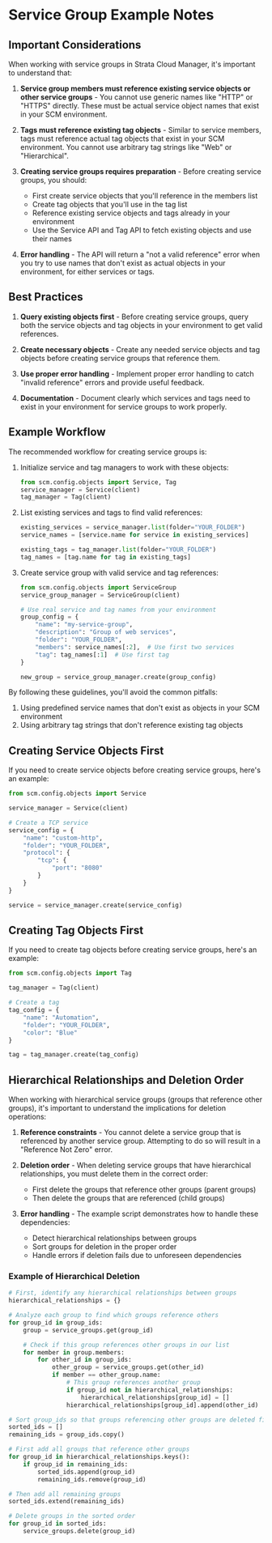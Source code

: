 # Service Group Example Notes

## Important Considerations

When working with service groups in Strata Cloud Manager, it's important to understand that:

1. **Service group members must reference existing service objects or other service groups** - You cannot use generic names like "HTTP" or "HTTPS" directly. These must be actual service object names that exist in your SCM environment.

2. **Tags must reference existing tag objects** - Similar to service members, tags must reference actual tag objects that exist in your SCM environment. You cannot use arbitrary tag strings like "Web" or "Hierarchical".

3. **Creating service groups requires preparation** - Before creating service groups, you should:
   - First create service objects that you'll reference in the members list
   - Create tag objects that you'll use in the tag list
   - Reference existing service objects and tags already in your environment
   - Use the Service API and Tag API to fetch existing objects and use their names

4. **Error handling** - The API will return a "not a valid reference" error when you try to use names that don't exist as actual objects in your environment, for either services or tags.

## Best Practices

1. **Query existing objects first** - Before creating service groups, query both the service objects and tag objects in your environment to get valid references.

2. **Create necessary objects** - Create any needed service objects and tag objects before creating service groups that reference them.

3. **Use proper error handling** - Implement proper error handling to catch "invalid reference" errors and provide useful feedback.

4. **Documentation** - Document clearly which services and tags need to exist in your environment for service groups to work properly.

## Example Workflow

The recommended workflow for creating service groups is:

1. Initialize service and tag managers to work with these objects:
   ```python
   from scm.config.objects import Service, Tag
   service_manager = Service(client)
   tag_manager = Tag(client)
   ```

2. List existing services and tags to find valid references:
   ```python
   existing_services = service_manager.list(folder="YOUR_FOLDER")
   service_names = [service.name for service in existing_services]

   existing_tags = tag_manager.list(folder="YOUR_FOLDER")
   tag_names = [tag.name for tag in existing_tags]
   ```

3. Create service group with valid service and tag references:
   ```python
   from scm.config.objects import ServiceGroup
   service_group_manager = ServiceGroup(client)

   # Use real service and tag names from your environment
   group_config = {
       "name": "my-service-group",
       "description": "Group of web services",
       "folder": "YOUR_FOLDER",
       "members": service_names[:2],  # Use first two services
       "tag": tag_names[:1]  # Use first tag
   }

   new_group = service_group_manager.create(group_config)
   ```

By following these guidelines, you'll avoid the common pitfalls:
1. Using predefined service names that don't exist as objects in your SCM environment
2. Using arbitrary tag strings that don't reference existing tag objects

## Creating Service Objects First

If you need to create service objects before creating service groups, here's an example:

```python
from scm.config.objects import Service

service_manager = Service(client)

# Create a TCP service
service_config = {
    "name": "custom-http",
    "folder": "YOUR_FOLDER",
    "protocol": {
        "tcp": {
            "port": "8080"
        }
    }
}

service = service_manager.create(service_config)
```

## Creating Tag Objects First

If you need to create tag objects before creating service groups, here's an example:

```python
from scm.config.objects import Tag

tag_manager = Tag(client)

# Create a tag
tag_config = {
    "name": "Automation",
    "folder": "YOUR_FOLDER",
    "color": "Blue"
}

tag = tag_manager.create(tag_config)
```

## Hierarchical Relationships and Deletion Order

When working with hierarchical service groups (groups that reference other groups), it's important to understand the implications for deletion operations:

1. **Reference constraints** - You cannot delete a service group that is referenced by another service group. Attempting to do so will result in a "Reference Not Zero" error.

2. **Deletion order** - When deleting service groups that have hierarchical relationships, you must delete them in the correct order:
   - First delete the groups that reference other groups (parent groups)
   - Then delete the groups that are referenced (child groups)

3. **Error handling** - The example script demonstrates how to handle these dependencies:
   - Detect hierarchical relationships between groups
   - Sort groups for deletion in the proper order
   - Handle errors if deletion fails due to unforeseen dependencies

### Example of Hierarchical Deletion

```python
# First, identify any hierarchical relationships between groups
hierarchical_relationships = {}

# Analyze each group to find which groups reference others
for group_id in group_ids:
    group = service_groups.get(group_id)

    # Check if this group references other groups in our list
    for member in group.members:
        for other_id in group_ids:
            other_group = service_groups.get(other_id)
            if member == other_group.name:
                # This group references another group
                if group_id not in hierarchical_relationships:
                    hierarchical_relationships[group_id] = []
                hierarchical_relationships[group_id].append(other_id)

# Sort group_ids so that groups referencing other groups are deleted first
sorted_ids = []
remaining_ids = group_ids.copy()

# First add all groups that reference other groups
for group_id in hierarchical_relationships.keys():
    if group_id in remaining_ids:
        sorted_ids.append(group_id)
        remaining_ids.remove(group_id)

# Then add all remaining groups
sorted_ids.extend(remaining_ids)

# Delete groups in the sorted order
for group_id in sorted_ids:
    service_groups.delete(group_id)
```
